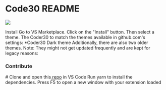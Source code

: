# Code30 README
<img src="https://www.blogger.com/u/2/blog/post/edit/362621284932170063/2860487387023985531#">

Install
Go to VS Marketplace.
Click on the "Install" button.
Then select a theme. The Coder30 to match the themes available in github.com's settings:
*Coder30 Dark theme
Additionally, there are also two older themes. Note: They might not get updated frequently and are kept for legacy reasons:

<h3>Contribute</h3>
# Clone and open this<a href="https://github.com/MrNitishroy/Coder30"> repo</a> in VS Code
Run yarn to install the dependencies.
Press F5 to open a new window with your extension loaded
